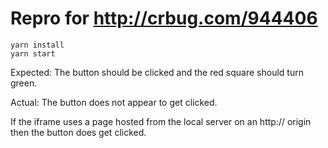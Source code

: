 # Repro for http://crbug.com/944406

```
yarn install
yarn start
```

Expected:
The button should be clicked and the red square should turn green.

Actual:
The button does not appear to get clicked.

If the iframe uses a page hosted from the local server on an http:// origin then the button does get clicked.
